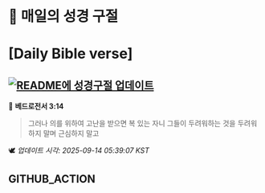 # 🙏 매일의 성경 구절
# [Daily Bible verse]
## [![README에 성경구절 업데이트](https://github.com/DONGSUKA/first_test/actions/workflows/update-readme-bible.yml/badge.svg)](https://github.com/DONGSUKA/first_test/actions/workflows/update-readme-bible.yml)
<!-- START_BIBLE_VERSE -->
📖 **베드로전서 3:14**
> 그러나 의를 위하여 고난을 받으면 복 있는 자니 그들이 두려워하는 것을 두려워하지 말며 근심하지 말고

🕊️ _업데이트 시각: 2025-09-14 05:39:07 KST_
  <!-- END_BIBLE_VERSE -->
## GITHUB_ACTION
